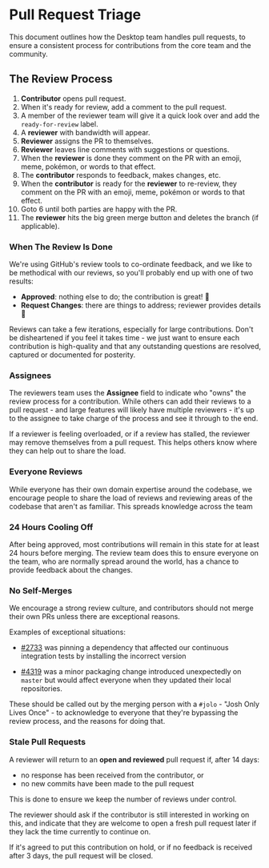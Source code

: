 # Pull Request Triage

This document outlines how the Desktop team handles pull requests, to ensure
a consistent process for contributions from the core team and the community.

## The Review Process

1. **Contributor** opens pull request.
1. When it's ready for review, add a comment to the pull request.
1. A member of the reviewer team will give it a quick look over and
   add the `ready-for-review` label.
1. A **reviewer** with bandwidth will appear.
1. **Reviewer** assigns the PR to themselves.
1. **Reviewer** leaves line comments with suggestions or questions.
1. When the **reviewer** is done they comment on the PR with an emoji, meme,
   pokémon, or words to that effect.
1. The **contributor** responds to feedback, makes changes, etc.
1. When the **contributor** is ready for the **reviewer** to re-review, they
   comment on the PR with an emoji, meme, pokémon or words to that effect.
1. Goto 6 until both parties are happy with the PR.
1. The **reviewer** hits the big green merge button and deletes the branch (if
    applicable).

### When The Review Is Done

We're using GitHub's review tools to co-ordinate feedback, and we like to be
methodical with our reviews, so you'll probably end up with one of two results:

 - **Approved**: nothing else to do; the contribution is great! :gem:
 - **Request Changes**: there are things to address; reviewer provides details :memo:

Reviews can take a few iterations, especially for large contributions. Don't
be disheartened if you feel it takes time - we just want to ensure each
contribution is high-quality and that any outstanding questions are resolved,
captured or documented for posterity.

### Assignees

The reviewers team uses the **Assignee** field to indicate who "owns" the review
process for a contribution. While others can add their reviews to a pull request -
and large features will likely have multiple reviewers - it's up to the assignee
to take charge of the process and see it through to the end.

If a reviewer is feeling overloaded, or if a review has stalled, the reviewer may
remove themselves from a pull request. This helps others know where they can help
out to share the load.

### Everyone Reviews

While everyone has their own domain expertise around the codebase, we encourage
people to share the load of reviews and reviewing areas of the codebase that
aren't as familiar. This spreads knowledge across the team

### 24 Hours Cooling Off

After being approved, most contributions will remain in this state for at least
24 hours before merging. The review team does this to ensure everyone on the team,
who are normally spread around the world, has a chance to provide feedback about
the changes.

### No Self-Merges

We encourage a strong review culture, and contributors should not merge their
own PRs unless there are exceptional reasons.

Examples of exceptional situations:

- [#2733](https://github.com/desktop/desktop/pull/2733) was pinning a dependency
  that affected our continuous integration tests by installing the incorrect
  version

- [#4319](https://github.com/desktop/desktop/pull/4319) was a minor packaging
  change introduced unexpectedly on `master` but would affect everyone when they
  updated their local repositories.

These should be called out by the merging person with a `#jolo` - "Josh Only
Lives Once" - to acknowledge to everyone that they're bypassing the review
process, and the reasons for doing that.

### Stale Pull Requests

A reviewer will return to an **open and reviewed** pull request if, after 14
days:

 - no response has been received from the contributor, or
 - no new commits have been made to the pull request

This is done to ensure we keep the number of reviews under control.

The reviewer should ask if the contributor is still interested in working on
this, and indicate that they are welcome to open a fresh pull request later if
they lack the time currently to continue on.

If it's agreed to put this contribution on hold, or if no feedback is
received after 3 days, the pull request will be closed.
